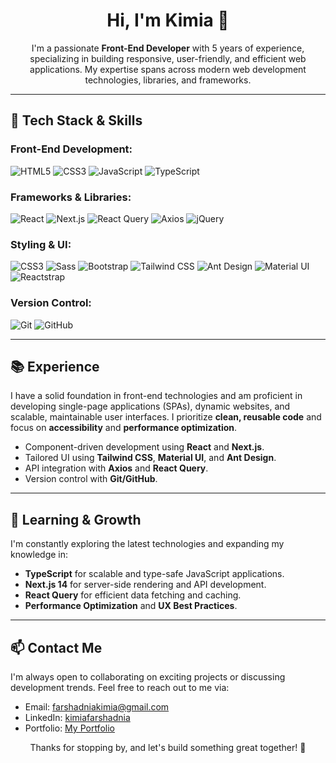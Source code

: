 <h1 align="center">Hi, I'm Kimia 👋</h1>

<p align="center">
  I'm a passionate <strong>Front-End Developer</strong> with 5 years of experience, specializing in building responsive, user-friendly, and efficient web applications. My expertise spans across modern web development technologies, libraries, and frameworks.
</p>

---

<h2>🔧 Tech Stack & Skills</h2>

<h3>Front-End Development:</h3>
<p>
  <img src="https://img.shields.io/badge/-HTML5-E34F26?logo=html5&logoColor=white" alt="HTML5">
  <img src="https://img.shields.io/badge/-CSS3-1572B6?logo=css3&logoColor=white" alt="CSS3">
  <img src="https://img.shields.io/badge/-JavaScript-ES6+-F7DF1E?logo=javascript&logoColor=black" alt="JavaScript">
  <img src="https://img.shields.io/badge/-TypeScript-007ACC?logo=typescript&logoColor=white" alt="TypeScript">
</p>

<h3>Frameworks & Libraries:</h3>
<p>
  <img src="https://img.shields.io/badge/-React-61DAFB?logo=react&logoColor=black" alt="React">
  <img src="https://img.shields.io/badge/-Next.js-000000?logo=next.js&logoColor=white" alt="Next.js">
  <img src="https://img.shields.io/badge/-React_Query-FF4154?logo=react-query&logoColor=white" alt="React Query">
  <img src="https://img.shields.io/badge/-Axios-5A29E4?logo=axios&logoColor=white" alt="Axios">
  <img src="https://img.shields.io/badge/-jQuery-0769AD?logo=jquery&logoColor=white" alt="jQuery">
</p>

<h3>Styling & UI:</h3>
<p>
  <img src="https://img.shields.io/badge/-CSS3-1572B6?logo=css3&logoColor=white" alt="CSS3">
  <img src="https://img.shields.io/badge/-Sass-CC6699?logo=sass&logoColor=white" alt="Sass">
  <img src="https://img.shields.io/badge/-Bootstrap-7952B3?logo=bootstrap&logoColor=white" alt="Bootstrap">
  <img src="https://img.shields.io/badge/-Tailwind_CSS-38B2AC?logo=tailwind-css&logoColor=white" alt="Tailwind CSS">
  <img src="https://img.shields.io/badge/-Ant_Design-0170FE?logo=ant-design&logoColor=white" alt="Ant Design">
  <img src="https://img.shields.io/badge/-Material_UI-0081CB?logo=mui&logoColor=white" alt="Material UI">
  <img src="https://img.shields.io/badge/-Reactstrap-61DAFB?logo=react&logoColor=white" alt="Reactstrap">
</p>

<h3>Version Control:</h3>
<p>
  <img src="https://img.shields.io/badge/-Git-F05032?logo=git&logoColor=white" alt="Git">
  <img src="https://img.shields.io/badge/-GitHub-181717?logo=github&logoColor=white" alt="GitHub">
</p>

---

<h2>📚 Experience</h2>

<p>I have a solid foundation in front-end technologies and am proficient in developing single-page applications (SPAs), dynamic websites, and scalable, maintainable user interfaces. I prioritize <strong>clean, reusable code</strong> and focus on <strong>accessibility</strong> and <strong>performance optimization</strong>.</p>

<ul>
  <li>Component-driven development using <strong>React</strong> and <strong>Next.js</strong>.</li>
  <li>Tailored UI using <strong>Tailwind CSS</strong>, <strong>Material UI</strong>, and <strong>Ant Design</strong>.</li>
  <li>API integration with <strong>Axios</strong> and <strong>React Query</strong>.</li>
  <li>Version control with <strong>Git/GitHub</strong>.</li>
</ul>

---

<h2>🌱 Learning & Growth</h2>
<p>I'm constantly exploring the latest technologies and expanding my knowledge in:</p>
<ul>
  <li><strong>TypeScript</strong> for scalable and type-safe JavaScript applications.</li>
  <li><strong>Next.js 14</strong> for server-side rendering and API development.</li>
  <li><strong>React Query</strong> for efficient data fetching and caching.</li>
  <li><strong>Performance Optimization</strong> and <strong>UX Best Practices</strong>.</li>
</ul>

---

<h2>📫 Contact Me</h2>

<p>I'm always open to collaborating on exciting projects or discussing development trends. Feel free to reach out to me via:</p>

<ul>
  <li>Email: <a href="mailto:farshadniakimia@gmail.com">farshadniakimia@gmail.com</a></li>
  <li>LinkedIn: <a href="https://www.linkedin.com/in/kimiafarshadnia/">kimiafarshadnia</a></li>
  <li>Portfolio: <a href="https://kimiafarshadnia.com">My Portfolio</a></li>
</ul>

<p align="center">Thanks for stopping by, and let's build something great together! 🚀</p>
